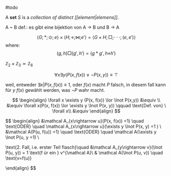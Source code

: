 #todo 

A **set** $S$ is a *collection of distinct [[element|elemens]]*. 

A ~ B def.: es gibt eine bijektion von A $\rightarrow$ B und B $\rightarrow$ A 





$$\langle G ; *;\odot ;e \rangle \times \langle H;\diamond ;\bowtie ;e'\rangle = \langle G\times H; \Box;\cdot\cdot\cdot; (e,e') \rangle$$
where: 
$$(g,\,h) \Box (g',\,h') = (g*g', h\diamond h')$$

$\mathbb{Z}_2\times \mathbb{Z}_3\simeq\mathbb{Z}_6$



















$$
\forall x \exists y (P(x, f(x)) \lor \lnot P(x,y)) \equiv \top
$$

weil, entweder $\exists x | P(x, f(x)) \equiv 1$, oder $f(x)$ macht $P$ falsch, in diesem fall kann für $y$  $f(x)$ gewählt werden, was $\lnot P$ wahr macht.


$$
\begin{align}
\forall x \exists y (P(x, f(x)) \lor \lnot P(x,y)) &\equiv \\
&\equiv \forall x(P(x, f(x)) \lor \exists y \lnot P(x, y)) \qquad \text{Def. von} \ \forall x\\
&\equiv 
\end{align}
$$



$$
\begin{align}
&\mathcal A_{x\rightarrow u}(P(x, f(x)) =1) \quad \text{ODER} \quad \mathcal A_{x\rightarrow u}(\exists  y \lnot P(x, y) =1 ) \\
&\mathcal A(P(u, f(u)) =1) \quad \text{ODER} \quad \mathcal A(\exists y \lnot P(u, y =1) \\

\text{2. Fall, i.e. erster Teil flasch}\quad &\mathcal A_{y\rightarrow v}(\lnot P(u, y)) = 1 \text{f ür ein } v^{\mathcal A}\\
& \mathcal A(\lnot P(u, v)) \quad \text{v=f(u)}


\end{align}
$$






   





















